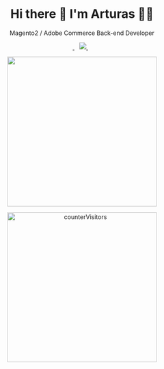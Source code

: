 <h1 align='center'>
  Hi there 👋 I'm Arturas 👨‍💻
</h1>

<p align='center'>
  Magento2 / Adobe Commerce Back-end Developer 
</p>



<p align='center'>
  
  <a href="https://www.linkedin.com/in/arturas-norvaishas-2404191b1/">
    <img src="https://img.shields.io/badge/linkedin-%230077B5.svg?&style=for-the-badge&logo=linkedin&logoColor=white"  alt=""/>
  </a>&nbsp;&nbsp;
  <a href="https://instagram.com/arturnorvaishas">
    <img src="https://img.shields.io/badge/instagram-%23E4405F.svg?&style=for-the-badge&logo=instagram&logoColor=white" />        
  </a>&nbsp;&nbsp;
  
</p> 

<p align='center'>
  <a href="#"><img src="https://github-readme-stats.vercel.app/api/top-langs/?username=panthervsanyone&layout=compact&show_icons=true&count_private=true&theme=dark" width="350"></a>
</p>


<p align ='center'>
  <a href="#"><img src="https://profile-counter.glitch.me/{panthervsanyone}/count.svg" width="350" alt="counterVisitors"></a>
</p>

